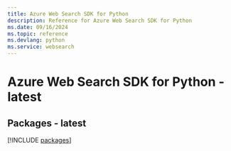 ```yaml
---
title: Azure Web Search SDK for Python
description: Reference for Azure Web Search SDK for Python
ms.date: 09/16/2024
ms.topic: reference
ms.devlang: python
ms.service: websearch
---
```

# Azure Web Search SDK for Python - latest
## Packages - latest
[!INCLUDE [packages](web-search-index.md)]